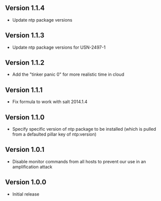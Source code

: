 ## Version 1.1.4

* Update ntp package versions

## Version 1.1.3

* Update ntp package versions for USN-2497-1

## Version 1.1.2

* Add the "tinker panic 0" for more realistic time in cloud

## Version 1.1.1

* Fix formula to work with salt 2014.1.4

## Version 1.1.0

* Specify specific version of ntp package to be installed (which is pulled from
  a defaulted pillar key of ntp:version)

## Version 1.0.1

* Disable monitor commands from all hosts to prevent our use in an
  amplification attack

## Version 1.0.0

* Initial release
